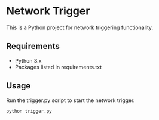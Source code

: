 # Network Trigger

This is a Python project for network triggering functionality.

## Requirements
- Python 3.x
- Packages listed in requirements.txt

## Usage
Run the trigger.py script to start the network trigger.

```bash
python trigger.py
